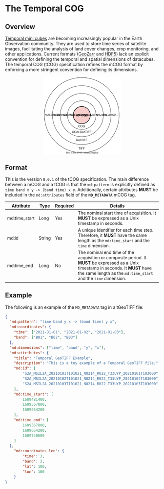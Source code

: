# The Temporal COG

## Overview

[Temporal mini cubes](https://www.cambridge.org/core/journals/environmental-data-science/article/earth-system-data-cubes-avenues-for-advancing-earth-system-research/C49F497A29699C7A1A6A2830755CAA6D) are becoming increasingly popular in the Earth Observation community. They are used to store time series of satellite images, facilitating the analysis of land cover changes, crop monitoring, and other applications. Current formats ([GeoZarr](https://github.com/zarr-developers/geozarr-spec/blob/main/geozarr-spec.md) and [HDF5](https://www.hdfgroup.org/solutions/hdf5/)) lack an explicit convention for defining the temporal and spatial dimensions of datacubes. The temporal COG (tCOG) specification refines the mCOG format by enforcing a more stringent convention for defining its dimensions.

<figure style="display: flex; flex-direction: column; align-items: center">
  <img src="../../public/content-gdal-ndim.svg" alt="Band GIF" style="width: 60%">
</figure>


## Format

This is the version `0.0.1` of the tCOG specification. The main difference between a mCOG and a tCOG is that the `md:pattern` is explicitly defined as `time band x y -> (band time) x y`. Additionally, certain attributes **MUST** be included in the `md:attributes` field of the **`MD_METADATA`** mCOG tag.

| Attribute | Type | Required | Details |
|---|---|---|---|
| md:time_start | Long | Yes | The nominal start time of acquisition. It **MUST** be expressed as a Unix timestamp in seconds. |
| md:id | String | Yes | A unique identifier for each time step. Therefore, it **MUST** have the same length as the `md:time_start` and the `time` dimension. |
| md:time_end | Long | No | The nominal end time of the acquisition or composite period. It **MUST** be expressed as a Unix timestamp in seconds. It **MUST** have the same length as the `md:time_start` and the `time` dimension. |

## Example

The following is an example of the `MD_METADATA` tag in a tGeoTIFF file:

```json
{
  "md:pattern": "time band y x -> (band time) y x",
  "md:coordinates": {
    "time": ["2021-01-01", "2021-01-02", "2021-01-03"],
    "band": ["B01", "B02", "B03"]
  },
  "md:dimensions": ["time", "band", "y", "x"],
  "md:attributes": {
    "title": "Temporal GeoTIFF Example",
    "description": "This is a toy example of a Temporal GeoTIFF file.",
    "md:id": [
        "S2A_MSIL2A_20210101T101021_N0214_R022_T33UYP_20210101T103000",
        "S2A_MSIL2A_20210102T101021_N0214_R022_T33UYP_20210102T103000",
        "S2A_MSIL2A_20210103T101021_N0214_R022_T33UYP_20210103T103000"
    ],
    "md:time_start": [
        1609481400,
        1609567800,
        1609654200
    ],
    "md:time_end": [
        1609567800,
        1609654200,
        1609740600
    ]
  },
    "md:coordinates_len": {
        "time": 3,
        "band": 3,
        "lat": 100,
        "lon": 100
    }
}
```
